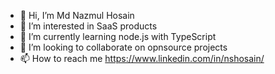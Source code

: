 - 👋 Hi, I’m Md Nazmul Hosain
- 👀 I’m interested in SaaS products
- 🌱 I’m currently learning node.js with TypeScript 
- 💞️ I’m looking to collaborate on opnsource projects
- 📫 How to reach me https://www.linkedin.com/in/nshosain/

<!---
nshosain/nshosain is a ✨ special ✨ repository because its `README.md` (this file) appears on your GitHub profile.
You can click the Preview link to take a look at your changes.
--->
